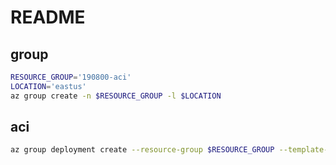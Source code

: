 # README

## group
```bash
RESOURCE_GROUP='190800-aci'
LOCATION='eastus'
az group create -n $RESOURCE_GROUP -l $LOCATION
```

## aci
```bash
az group deployment create --resource-group $RESOURCE_GROUP --template-file azuredeploy.json
```
